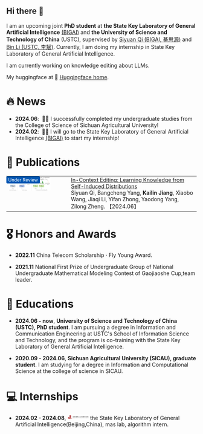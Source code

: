## Hi there 👋

I am an upcoming joint **PhD student** at **the State Key Laboratory of General Artificial Intelligence** <a href='https://www.bigai.ai/'>(BIGAI)</a> and **the University of Science and Technology of China** (USTC), supervised by <a href='https://siyuanqi.github.io/'>Siyuan Qi (BIGAI, 綦思源)</a> and <a href='http://staff.ustc.edu.cn/~binli/'>Bin Li (USTC, 李斌)</a>. Currently, I am doing my internship in State Key Laboratory of General Artificial Intelligence.

I am currently working on knowledge editing about LLMs.

My huggingface at 🤗 [Huggingface home](https://huggingface.co/kailinjiang).

<!-- My research interest includes neural machine translation and computer vision. I have published more than 100 papers at the top international AI conferences with total <a href='https://scholar.google.com/citations?user=DhtAFkwAAAAJ'>google scholar citations <strong><span id='total_cit'>260000+</span></strong></a> (You can also use google scholar badge <a href='https://scholar.google.com/citations?user=DhtAFkwAAAAJ'><img src="https://img.shields.io/endpoint?url={{ url | url_encode }}&logo=Google%20Scholar&labelColor=f6f6f6&color=9cf&style=flat&label=citations"></a>). -->


# 🔥 News
<!-- Allowed emojis: 🎉🎉for good news 📣📣for average news-->
- **2024.06**: &nbsp;🎉🎉 I successfully completed my undergraduate studies from the College of Science of Sichuan Agricultural University!
- **2024.02**: &nbsp;📣📣 I will go to the State Key Laboratory of General Artificial Intelligence <a href='https://www.bigai.ai/'>(BIGAI)</a> to start my internship!


# 📝 Publications 

<table style="border: none;">
  <tr>
    <td style="position: relative; width: 30%; vertical-align: top; border: none;">
      <img src="images/overview.png" alt="sym" style="width: 80%;">
      <div style="position: absolute; top: 0; left: 0; background-color: #0056b3; color: white; padding: 2px 5px; font-size: 12px; border-radius: 3px;">
        Under Review
      </div>
    </td>
    <td style="width: 70%; padding-left: 20px; vertical-align: top; border: none;">
      <a href="https://arxiv.org/pdf/2406.11194">In-Context Editing: Learning Knowledge from Self-Induced Distributions</a><br>
      Siyuan Qi, Bangcheng Yang, <strong>Kailin Jiang</strong>, Xiaobo Wang, Jiaqi Li, Yifan Zhong, Yaodong Yang, Zilong Zheng. 【2024.06】
    </td>
  </tr>
</table>







# 🎖 Honors and Awards
- **2022.11** China Telecom Scholarship · Fly Young Award.
  
- **2021.11** National First Prize of Undergraduate Group of National Undergraduate Mathematical Modeling Contest of Gaojiaoshe Cup,team leader. 


# 📖 Educations
- **2024.06 - now**, **University of Science and Technology of China (USTC), PhD student**. I am pursuing a degree in Information and Communication Engineering at USTC's School of Information Science and Technology, and the program is co-training with the State Key Laboratory of General Artificial Intelligence.

- **2020.09 - 2024.06**, **Sichuan Agricultural University (SICAU), graduate student**. I am studying for a degree in Information and Computational Science at the college of science in SICAU.


# 💻 Internships
- **2024.02 - 2024.08**, <img src='./images/logo960.png' style='width: 4em;'> the State Key Laboratory of General Artificial Intelligence(Beijing,China), mas lab, algorithm intern.








<!--
**kailinjiang/kailinjiang** is a ✨ _special_ ✨ repository because its `README.md` (this file) appears on your GitHub profile.

Here are some ideas to get you started:

- 🔭 I’m currently working on ...
- 🌱 I’m currently learning ...
- 👯 I’m looking to collaborate on ...
- 🤔 I’m looking for help with ...
- 💬 Ask me about ...
- 📫 How to reach me: ...
- 😄 Pronouns: ...
- ⚡ Fun fact: ...
-->
